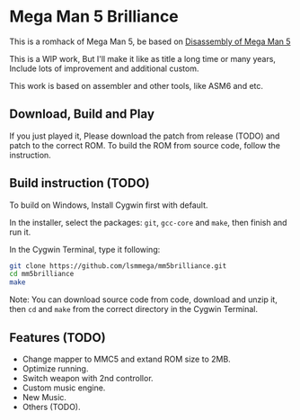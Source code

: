 # Mega Man 5 Brilliance
This is a romhack of Mega Man 5, be based on [Disassembly of Mega Man 5](https://github.com/lsmmega/mm5)

This is a WIP work, But I'll make it like as title a long time or many years, Include lots of improvement and additional custom.

This work is based on assembler and other tools, like ASM6 and etc.
## Download, Build and Play
If you just played it, Please download the patch from release (TODO) and patch to the correct ROM. To build the ROM from source code, follow the instruction.
## Build instruction (TODO)
To build on Windows, Install Cygwin first with default.

In the installer, select the packages: `git`, `gcc-core` and `make`, then finish and run it.

In the Cygwin Terminal, type it following:
```bash
git clone https://github.com/lsmmega/mm5brilliance.git
cd mm5brilliance
make
```

Note: You can download source code from code, download and unzip it, then `cd` and `make` from the correct directory in the Cygwin Terminal.
## Features (TODO)
* Change mapper to MMC5 and extand ROM size to 2MB.
* Optimize running.
* Switch weapon with 2nd controllor.
* Custom music engine.
* New Music.
* Others (TODO).
